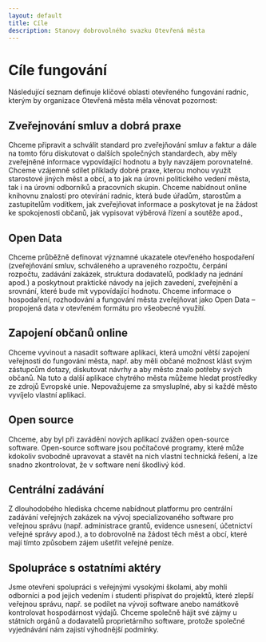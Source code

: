 ```yaml
---
layout: default
title: Cíle
description: Stanovy dobrovolného svazku Otevřená města
---
```



# Cíle fungování

Následující seznam definuje klíčové oblasti otevřeného fungování radnic,
kterým by organizace Otevřená města měla věnovat pozornost:

Zveřejnování smluv a dobrá praxe
-------------------------------

Chceme připravit a schválit standard pro zveřejňování smluv a faktur a dále
na tomto fóru diskutovat o dalších společných standardech, aby měly zveřejněné
informace vypovídající hodnotu a byly navzájem porovnatelné. Chceme vzájemně
sdílet příklady dobré praxe, kterou mohou využít starostové
jiných měst a obcí, a to jak na úrovni politického vedení města, tak i na úrovni
odborníků a pracovních skupin. Chceme nabídnout online knihovnu znalostí pro otevírání radnic, která bude úřadům,
starostům a zastupitelům vodítkem, jak zveřejňovat informace a poskytovat je
na žádost ke spokojenosti občanů, jak vypisovat výběrová řízení a soutěže apod.,

Open Data
-------------------------------------

Chceme průběžně definovat významné ukazatele otevřeného hospodaření (zveřejňování smluv,
schváleného a upraveného rozpočtu, čerpání rozpočtu, zadávání zakázek, struktura dodavatelů,
podklady na jednání apod.) a poskytnout praktické návody na jejich zavedení, zveřejnění a
srovnání, které bude mít vypovídající hodnotu. Chceme informace o hospodaření,
rozhodování a fungování města zveřejňovat jako Open Data – propojená data
v otevřeném formátu pro všeobecné využití.

Zapojení občanů online
---------------

Chceme vyvinout a nasadit software aplikaci, která umožní větší zapojení
veřejnosti do fungování města, např. aby měli občané možnost klást svým zástupcům
dotazy, diskutovat návrhy a aby město znalo potřeby svých občanů. Na tuto a další aplikace chytrého města
můžeme hledat prostředky ze zdrojů Evropské unie. Nepovažujeme za smysluplné, aby
si každé město vyvíjelo vlastní aplikaci.

Open source
------------

Chceme, aby byl při zavádění nových aplikací zvážen open-source software.
Open-source software jsou počítačové programy, které může kdokoliv svobodně
upravovat a stavět na nich vlastní technická řešení, a lze snadno zkontrolovat,
že v software není škodlivý kód.

Centrální zadávání
------------------

Z dlouhodobého hlediska chceme nabídnout platformu pro centrální zadávání veřejných zakázek na vývoj
specializovaného software pro veřejnou správu (např. administrace grantů,
evidence usnesení, účetnictví veřejné správy apod.), a to dobrovolně na žádost
těch měst a obcí, které mají tímto způsobem zájem ušetřit veřejné peníze.

Spolupráce s ostatními aktéry
--------------------------

Jsme otevřeni spolupráci s veřejnými vysokými školami, aby mohli odborníci
a pod jejich vedením i studenti přispívat do projektů, které zlepší veřejnou správu,
např. se podílet na vývoji software anebo namátkově kontrolovat hospodárnost výdajů.
Chceme společně hájit své zájmy u státních orgánů a dodavatelů proprietárního
software, protože společné vyjednávání nám zajistí výhodnější podmínky.
